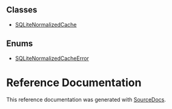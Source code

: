 
## Classes

-   [SQLiteNormalizedCache](classes/SQLiteNormalizedCache/)

## Enums

-   [SQLiteNormalizedCacheError](enums/SQLiteNormalizedCacheError/)

# Reference Documentation
This reference documentation was generated with
[SourceDocs](https://github.com/eneko/SourceDocs).